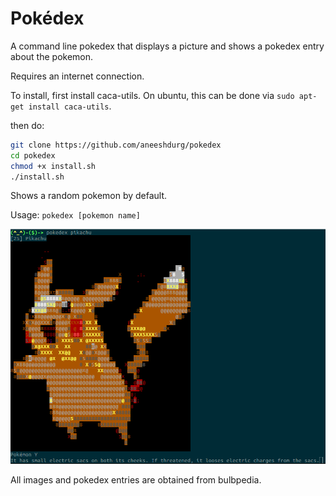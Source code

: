 # Pokédex
A command line pokedex that displays a picture and shows a pokedex entry about the pokemon.

Requires an internet connection.

To install, first install caca-utils. On ubuntu, this can be done via `sudo apt-get install caca-utils`.

then do:

```bash
git clone https://github.com/aneeshdurg/pokedex
cd pokedex
chmod +x install.sh
./install.sh
```
Shows a random pokemon by default. 

Usage: `pokedex [pokemon name]`

![Sample](sample.png)

All images and pokedex entries are obtained from bulbpedia. 
